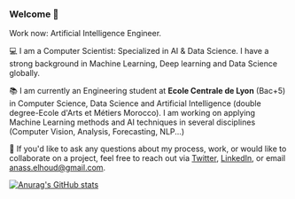 ### Welcome 👋

Work now: Artificial Intelligence Engineer.

💻 I am a Computer Scientist: Specialized in AI & Data Science. I have a strong background in Machine Learning, Deep learning and Data Science globally.

📚 I am currently an Engineering student at **Ecole Centrale de Lyon** (Bac+5) in Computer Science, Data Science and Artificial Intelligence (double degree-Ecole d'Arts et Métiers Morocco). I am working on applying Machine Learning methods and AI techniques in several disciplines (Computer Vision, Analysis, Forecasting, NLP...)

📩  If you'd like to ask any questions about my process, work, or would like to collaborate on a project, feel free to reach out via [Twitter](https://twitter.com/AnassElHoud), [LinkedIn](https://www.linkedin.com/in/anass-elhoud/), or email anass.elhoud@gmail.com.

[![Anurag's GitHub stats](https://github-readme-stats.vercel.app/api?username=anasselhoud&hide=issues&show_icons=true&theme=tokyonight)](https://github.com/anuraghazra/github-readme-stats)


<!--
**anasselhoud/anasselhoud** is a ✨ _special_ ✨ repository because its `README.md` (this file) appears on your GitHub profile.

Here are some ideas to get you started:

- 🔭 I’m currently working on ...
- 🌱 I’m currently learning ...
- 👯 I’m looking to collaborate on ...
- 🤔 I’m looking for help with ...
- 💬 Ask me about ...
- 📫 How to reach me: ...
- 😄 Pronouns: ...
- ⚡ Fun fact: ...
-->
